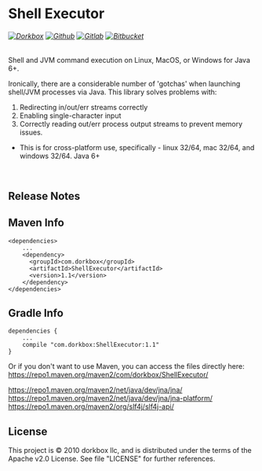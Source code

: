 Shell Executor
==============

###### [![Dorkbox](https://badge.dorkbox.com/dorkbox.svg "Dorkbox")](https://git.dorkbox.com/dorkbox/ShellExecutor) [![Github](https://badge.dorkbox.com/github.svg "Github")](https://github.com/dorkbox/ShellExecutor) [![Gitlab](https://badge.dorkbox.com/gitlab.svg "Gitlab")](https://gitlab.com/dorkbox/ShellExecutor) [![Bitbucket](https://badge.dorkbox.com/bitbucket.svg "Bitbucket")](https://bitbucket.org/dorkbox/ShellExecutor)


Shell and JVM command execution on Linux, MacOS, or Windows for Java 6+.

 
Ironically, there are a considerable number of 'gotchas' when launching shell/JVM processes via Java. This library solves problems with:
1. Redirecting in/out/err streams correctly
1. Enabling single-character input
1. Correctly reading out/err process output streams to prevent memory issues.

- This is for cross-platform use, specifically - linux 32/64, mac 32/64, and windows 32/64. Java 6+


&nbsp; 
&nbsp; 

Release Notes 
---------
 
  
Maven Info
---------
```
<dependencies>
    ...
    <dependency>
      <groupId>com.dorkbox</groupId>
      <artifactId>ShellExecutor</artifactId>
      <version>1.1</version>
    </dependency>
</dependencies>
```

Gradle Info
---------
````
dependencies {
    ...
    compile "com.dorkbox:ShellExecutor:1.1"
}
````

Or if you don't want to use Maven, you can access the files directly here:  
https://repo1.maven.org/maven2/com/dorkbox/ShellExecutor/  


https://repo1.maven.org/maven2/net/java/dev/jna/jna/  
https://repo1.maven.org/maven2/net/java/dev/jna/jna-platform/  
https://repo1.maven.org/maven2/org/slf4j/slf4j-api/    

License
---------
This project is © 2010 dorkbox llc, and is distributed under the terms of the Apache v2.0 License. See file "LICENSE" for further references.

